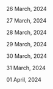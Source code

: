 26 March, 2024

27 March, 2024

28 March, 2024

29 March, 2024

30 March, 2024

31 March, 2024

01 April, 2024